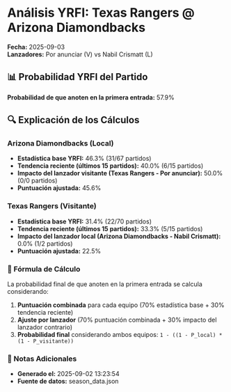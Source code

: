 # Análisis YRFI: Texas Rangers @ Arizona Diamondbacks

**Fecha:** 2025-09-03  
**Lanzadores:** Por anunciar (V) vs Nabil Crismatt (L)

## 📊 Probabilidad YRFI del Partido

**Probabilidad de que anoten en la primera entrada:** 57.9%

## 🔍 Explicación de los Cálculos

### Arizona Diamondbacks (Local)
- **Estadística base YRFI:** 46.3% (31/67 partidos)
- **Tendencia reciente (últimos 15 partidos):** 40.0% (6/15 partidos)
- **Impacto del lanzador visitante (Texas Rangers - Por anunciar):** 50.0% (0/0 partidos)
- **Puntuación ajustada:** 45.6%

### Texas Rangers (Visitante)
- **Estadística base YRFI:** 31.4% (22/70 partidos)
- **Tendencia reciente (últimos 15 partidos):** 33.3% (5/15 partidos)
- **Impacto del lanzador local (Arizona Diamondbacks - Nabil Crismatt):** 0.0% (1/2 partidos)
- **Puntuación ajustada:** 22.5%

### 📝 Fórmula de Cálculo

La probabilidad final de que anoten en la primera entrada se calcula considerando:
1. **Puntuación combinada** para cada equipo (70% estadística base + 30% tendencia reciente)
2. **Ajuste por lanzador** (70% puntuación combinada + 30% impacto del lanzador contrario)
3. **Probabilidad final** considerando ambos equipos: `1 - ((1 - P_local) * (1 - P_visitante))`

### 📌 Notas Adicionales

- **Generado el:** 2025-09-02 13:23:54
- **Fuente de datos:** season_data.json
